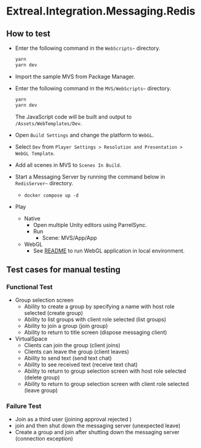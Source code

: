 # Extreal.Integration.Messaging.Redis

## How to test

- Enter the following command in the `WebScripts~` directory.

   ```bash
   yarn
   yarn dev
   ```

- Import the sample MVS from Package Manager.
- Enter the following command in the `MVS/WebScripts~` directory.

   ```bash
   yarn
   yarn dev
   ```

   The JavaScript code will be built and output to `/Assets/WebTemplates/Dev`.
- Open `Build Settings` and change the platform to `WebGL`.
- Select `Dev` from `Player Settings > Resolution and Presentation > WebGL Template`.
- Add all scenes in MVS to `Scenes In Build`.
- Start a Messaging Server by running the command below in `RedisServer~` directory.
  - `docker compose up -d`
- Play
  - Native
    - Open multiple Unity editors using ParrelSync.
    - Run
      - Scene: MVS/App/App
  - WebGL
    - See [README](https://github.com/extreal-dev/Extreal.Dev/blob/main/WebGLBuild/README.md) to run WebGL application in local environment.

## Test cases for manual testing

### Functional Test

- Group selection screen
  - Ability to create a group by specifying a name with host role selected (create group)
  - Ability to list groups with client role selected (list groups)
  - Ability to join a group (join group)
  - Ability to return to title screen (dispose messaging client)
- VirtualSpace
  - Clients can join the group (client joins)
  - Clients can leave the group (client leaves)
  - Ability to send text (send text chat)
  - Ability to see received text (receive text chat)
  - Ability to return to group selection screen with host role selected (delete group)
  - Ability to return to group selection screen with client role selected (leave group)

### Failure Test

- Join as a third user (joining approval rejected )
- join and then shut down the messaging server (unexpected leave)
- Create a group and join after shutting down the messaging server (connection exception)
